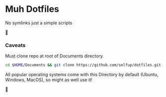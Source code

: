# Muh Dotfiles

No symlinks just a simple scripts

:tada:

### Caveats

Must clone repo at root of Documents directory.

```bash
cd $HOME/Documents && git clone https://github.com/selfup/dotfiles.git
```

All popular operating systems come with this Directory by default (Ubuntu, Windows, MacOS), so might as well use it!

:pray:
